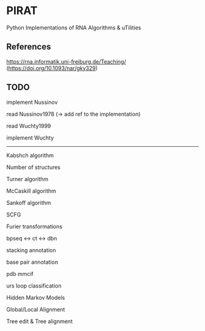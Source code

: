 # PIRAT

Python Implementations of RNA Algorithms & uTilities

## References

https://rna.informatik.uni-freiburg.de/Teaching/ (https://doi.org/10.1093/nar/gky329)


## TODO

implement Nussinov

read Nussinov1978 (-> add ref to the implementation)

read Wuchty1999

implement Wuchty

_____________________________________

Kabshch algorithm

Number of structures

Turner algorithm

McCaskill algorithm

Sankoff algorithm

SCFG

Furier transformations

bpseq <-> ct <-> dbn

stacking annotation

base pair annotation

pdb mmcif

urs loop classification

Hidden Markov Models

Global/Local Alignment

Tree edit & Tree alignment
